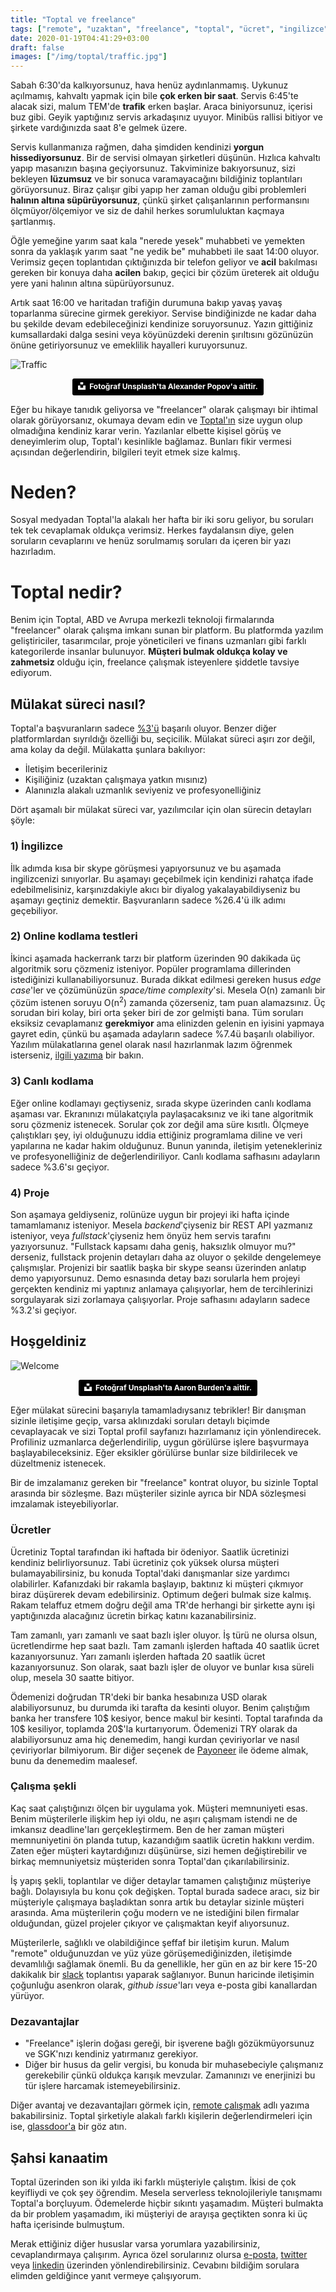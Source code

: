 ```yaml
---
title: "Toptal ve freelance"
tags: ["remote", "uzaktan", "freelance", "toptal", "ücret", "ingilizce", "mülakat", "ik"]
date: 2020-01-19T04:41:29+03:00
draft: false
images: ["/img/toptal/traffic.jpg"]
---
```


Sabah 6:30'da kalkıyorsunuz, hava henüz aydınlanmamış.
Uykunuz açılmamış, kahvaltı yapmak için bile **çok erken bir saat**.
Servis 6:45'te alacak sizi, malum TEM'de **trafik** erken başlar.
Araca biniyorsunuz, içerisi buz gibi.
Geyik yaptığınız servis arkadaşınız uyuyor.
Minibüs rallisi bitiyor ve şirkete vardığınızda saat 8'e gelmek üzere.

Servis kullanmanıza rağmen, daha şimdiden kendinizi **yorgun hissediyorsunuz**.
Bir de servisi olmayan şirketleri düşünün.
Hızlıca kahvaltı yapıp masanızın başına geçiyorsunuz.
Takviminize bakıyorsunuz, sizi bekleyen **lüzumsuz** ve bir sonuca varamayacağını bildiğiniz toplantıları görüyorsunuz.
Biraz çalışır gibi yapıp her zaman olduğu gibi problemleri **halının altına süpürüyorsunuz**, çünkü şirket çalışanlarının performansını ölçmüyor/ölçemiyor ve siz de dahil herkes sorumluluktan kaçmaya şartlanmış.

Öğle yemeğine yarım saat kala "nerede yesek" muhabbeti ve yemekten sonra da yaklaşık yarım saat "ne yedik be" muhabbeti ile saat 14:00 oluyor.
Verimsiz geçen toplantıdan çıktığınızda bir telefon geliyor ve **acil** bakılması gereken bir konuya daha **acilen** bakıp, geçici bir çözüm üreterek ait olduğu yere yani halının altına süpürüyorsunuz.

Artık saat 16:00 ve haritadan trafiğin durumuna bakıp yavaş yavaş toparlanma sürecine girmek gerekiyor.
Servise bindiğinizde ne kadar daha bu şekilde devam edebileceğinizi kendinize soruyorsunuz.
Yazın gittiğiniz kumsallardaki dalga sesini veya köyünüzdeki derenin şırıltısını gözünüzün önüne getiriyorsunuz ve emeklilik hayalleri kuruyorsunuz.

![Traffic][1]
<center>
<a style="background-color:black;color:white;text-decoration:none;padding:4px 6px;font-family:-apple-system, BlinkMacSystemFont, &quot;San Francisco&quot;, &quot;Helvetica Neue&quot;, Helvetica, Ubuntu, Roboto, Noto, &quot;Segoe UI&quot;, Arial, sans-serif;font-size:12px;font-weight:bold;line-height:1.2;display:inline-block;border-radius:3px" href="https://unsplash.com/@5tep5?utm_medium=referral&amp;utm_campaign=photographer-credit&amp;utm_content=creditBadge" target="_blank" rel="noopener noreferrer" title="Alexander Popov'a ait fotoğraflar için tıklayın."><span style="display:inline-block;padding:2px 3px"><svg xmlns="http://www.w3.org/2000/svg" style="height:12px;width:auto;position:relative;vertical-align:middle;top:-2px;fill:white" viewBox="0 0 32 32"><title>unsplash-logo</title><path d="M10 9V0h12v9H10zm12 5h10v18H0V14h10v9h12v-9z"></path></svg></span><span style="display:inline-block;padding:2px 3px">Fotoğraf Unsplash'ta Alexander Popov'a aittir.</span></a>
</center>

Eğer bu hikaye tanıdık geliyorsa ve "freelancer" olarak çalışmayı bir ihtimal olarak görüyorsanız, okumaya devam edin ve [Toptal'ın](https://www.toptal.com/) size uygun olup olmadığına kendiniz karar verin.
Yazılanlar elbette kişisel görüş ve deneyimlerim olup, Toptal'ı kesinlikle bağlamaz.
Bunları fikir vermesi açısından değerlendirin, bilgileri teyit etmek size kalmış.

# Neden?

Sosyal medyadan Toptal'la alakalı her hafta bir iki soru geliyor, bu soruları tek tek cevaplamak oldukça verimsiz.
Herkes faydalansın diye, gelen soruların cevaplarını ve henüz sorulmamış soruları da içeren bir yazı hazırladım.

# Toptal nedir?

Benim için Toptal, ABD ve Avrupa merkezli teknoloji firmalarında "freelancer" olarak çalışma imkanı sunan bir platform.
Bu platformda yazılım geliştiriciler, tasarımcılar, proje yöneticileri ve finans uzmanları gibi farklı kategorilerde insanlar bulunuyor.
**Müşteri bulmak oldukça kolay ve zahmetsiz** olduğu için, freelance çalışmak isteyenlere şiddetle tavsiye ediyorum.

## Mülakat süreci nasıl?

Toptal'a başvuranların sadece [%3'ü](https://www.toptal.com/top-3-percent) başarılı oluyor.
Benzer diğer platformlardan sıyrıldığı özelliği bu, seçicilik.
Mülakat süreci aşırı zor değil, ama kolay da değil.
Mülakatta şunlara bakılıyor:

* İletişim becerileriniz
* Kişiliğiniz (uzaktan çalışmaya yatkın mısınız)
* Alanınızla alakalı uzmanlık seviyeniz ve profesyonelliğiniz

Dört aşamalı bir mülakat süreci var, yazılımcılar için olan sürecin detayları şöyle:

### 1) İngilizce

İlk adımda kısa bir skype görüşmesi yapıyorsunuz ve bu aşamada ingilizcenizi sınıyorlar.
Bu aşamayı geçebilmek için kendinizi rahatça ifade edebilmelisiniz, karşınızdakiyle akıcı bir diyalog yakalayabildiyseniz bu aşamayı geçtiniz demektir.
Başvuranların sadece %26.4'ü ilk adımı geçebiliyor.

### 2) Online kodlama testleri

İkinci aşamada hackerrank tarzı bir platform üzerinden 90 dakikada üç algoritmik soru çözmeniz isteniyor.
Popüler programlama dillerinden istediğinizi kullanabiliyorsunuz.
Burada dikkat edilmesi gereken husus *edge case*'ler ve çözümünüzün *space/time complexity*'si.
Mesela O(n) zamanlı bir çözüm istenen soruyu O(n<sup>2</sup>) zamanda çözerseniz, tam puan alamazsınız.
Üç sorudan biri kolay, biri orta şeker biri de zor gelmişti bana.
Tüm soruları eksiksiz cevaplamanız **gerekmiyor** ama elinizden gelenin en iyisini yapmaya gayret edin, çünkü bu aşamada adayların sadece %7.4ü başarılı olabiliyor.
Yazılım mülakatlarına genel olarak nasıl hazırlanmak lazım öğrenmek isterseniz, [ilgili yazıma](/diger/yazilim-mulakatina-nasil-hazirlanilir) bir bakın.

### 3) Canlı kodlama

Eğer online kodlamayı geçtiyseniz, sırada skype üzerinden canlı kodlama aşaması var.
Ekranınızı mülakatçıyla paylaşacaksınız ve iki tane algoritmik soru çözmeniz istenecek.
Sorular çok zor değil ama süre kısıtlı.
Ölçmeye çalıştıkları şey, iyi olduğunuzu iddia ettiğiniz programlama diline ve veri yapılarına ne kadar hakim olduğunuz.
Bunun yanında, iletişim yetenekleriniz ve profesyonelliğiniz de değerlendiriliyor.
Canlı kodlama safhasını adayların sadece %3.6'sı geçiyor.

### 4) Proje

Son aşamaya geldiyseniz, rolünüze uygun bir projeyi iki hafta içinde tamamlamanız isteniyor.
Mesela *backend*'çiyseniz bir REST API yazmanız isteniyor, veya *fullstack*'çiyseniz hem önyüz hem servis tarafını yazıyorsunuz.
"Fullstack kapsamı daha geniş, haksızlık olmuyor mu?" derseniz, fullstack projenin detayları daha az oluyor o şekilde dengelemeye çalışmışlar.
Projenizi bir saatlik başka bir skype seansı üzerinden anlatıp demo yapıyorsunuz.
Demo esnasında detay bazı sorularla hem projeyi gerçekten kendiniz mi yaptınız anlamaya çalışıyorlar, hem de tercihlerinizi sorgulayarak sizi zorlamaya çalışıyorlar.
Proje safhasını adayların sadece %3.2'si geçiyor.

## Hoşgeldiniz

![Welcome][2]
<center>
<a style="background-color:black;color:white;text-decoration:none;padding:4px 6px;font-family:-apple-system, BlinkMacSystemFont, &quot;San Francisco&quot;, &quot;Helvetica Neue&quot;, Helvetica, Ubuntu, Roboto, Noto, &quot;Segoe UI&quot;, Arial, sans-serif;font-size:12px;font-weight:bold;line-height:1.2;display:inline-block;border-radius:3px" href="https://unsplash.com/@aaronburden?utm_medium=referral&amp;utm_campaign=photographer-credit&amp;utm_content=creditBadge" target="_blank" rel="noopener noreferrer" title="Aaron Burden'a ait fotoğraflar için tıklayın."><span style="display:inline-block;padding:2px 3px"><svg xmlns="http://www.w3.org/2000/svg" style="height:12px;width:auto;position:relative;vertical-align:middle;top:-2px;fill:white" viewBox="0 0 32 32"><title>unsplash-logo</title><path d="M10 9V0h12v9H10zm12 5h10v18H0V14h10v9h12v-9z"></path></svg></span><span style="display:inline-block;padding:2px 3px">Fotoğraf Unsplash'ta Aaron Burden'a aittir.</span></a>
</center>

Eğer mülakat sürecini başarıyla tamamladıysanız tebrikler!
Bir danışman sizinle iletişime geçip, varsa aklınızdaki soruları detaylı biçimde cevaplayacak ve sizi Toptal profil sayfanızı hazırlamanız için yönlendirecek.
Profiliniz uzmanlarca değerlendirilip, uygun görülürse işlere başvurmaya başlayabileceksiniz.
Eğer eksikler görülürse bunlar size bildirilecek ve düzeltmeniz istenecek.

Bir de imzalamanız gereken bir "freelance" kontrat oluyor, bu sizinle Toptal arasında bir sözleşme.
Bazı müşteriler sizinle ayrıca bir NDA sözleşmesi imzalamak isteyebiliyorlar.

### Ücretler

Ücretiniz Toptal tarafından iki haftada bir ödeniyor.
Saatlik ücretinizi kendiniz belirliyorsunuz.
Tabi ücretiniz çok yüksek olursa müşteri bulamayabilirsiniz, bu konuda Toptal'daki danışmanlar size yardımcı olabilirler.
Kafanızdaki bir rakamla başlayıp, baktınız ki müşteri çıkmıyor biraz düşürerek devam edebilirsiniz.
Optimum değeri bulmak size kalmış.
Rakam telaffuz etmem doğru değil ama TR'de herhangi bir şirkette aynı işi yaptığınızda alacağınız ücretin birkaç katını kazanabilirsiniz.

Tam zamanlı, yarı zamanlı ve saat bazlı işler oluyor.
İş türü ne olursa olsun, ücretlendirme hep saat bazlı.
Tam zamanlı işlerden haftada 40 saatlik ücret kazanıyorsunuz.
Yarı zamanlı işlerden haftada 20 saatlik ücret kazanıyorsunuz.
Son olarak, saat bazlı işler de oluyor ve bunlar kısa süreli olup, mesela 30 saatte bitiyor.

Ödemenizi doğrudan TR'deki bir banka hesabınıza USD olarak alabiliyorsunuz, bu durumda iki tarafta da kesinti oluyor.
Benim çalıştığım banka her transfere 10$ kesiyor, bence makul bir kesinti.
Toptal tarafında da 10$ kesiliyor, toplamda 20$'la kurtarıyorum.
Ödemenizi TRY olarak da alabiliyorsunuz ama hiç denemedim, hangi kurdan çeviriyorlar ve nasıl çeviriyorlar bilmiyorum.
Bir diğer seçenek de [Payoneer](https://www.payoneer.com/) ile ödeme almak, bunu da denemedim maalesef.

### Çalışma şekli

Kaç saat çalıştığınızı ölçen bir uygulama yok.
Müşteri memnuniyeti esas.
Benim müşterilerle ilişkim hep iyi oldu, ne aşırı çalışmam istendi ne de imkansız deadline'ları gerçekleştirmem.
Ben de her zaman müşteri memnuniyetini ön planda tutup, kazandığım saatlik ücretin hakkını verdim.
Zaten eğer müşteri kaytardığınızı düşünürse, sizi hemen değiştirebilir ve birkaç memnuniyetsiz müşteriden sonra Toptal'dan çıkarılabilirsiniz.

İş yapış şekli, toplantılar ve diğer detaylar tamamen çalıştığınız müşteriye bağlı.
Dolayısıyla bu konu çok değişken.
Toptal burada sadece aracı, siz bir müşteriyle çalışmaya başladıktan sonra artık bu detaylar sizinle müşteri arasında.
Ama müşterilerin çoğu modern ve ne istediğini bilen firmalar olduğundan, güzel projeler çıkıyor ve çalışmaktan keyif alıyorsunuz.

Müşterilerle, sağlıklı ve olabildiğince şeffaf bir iletişim kurun.
Malum "remote" olduğunuzdan ve yüz yüze görüşemediğinizden, iletişimde devamlılığı sağlamak önemli.
Bu da genellikle, her gün en az bir kere 15-20 dakikalık bir [slack](https://slack.com) toplantısı yaparak sağlanıyor.
Bunun haricinde iletişimin çoğunluğu asenkron olarak, *github issue*'ları veya e-posta gibi kanallardan yürüyor.

### Dezavantajlar

* "Freelance" işlerin doğası gereği, bir işverene bağlı gözükmüyorsunuz ve SGK'nızı kendiniz yatırmanız gerekiyor.
* Diğer bir husus da gelir vergisi, bu konuda bir muhasebeciyle çalışmanız gerekebilir çünkü oldukça karışık mevzular.
Zamanınızı ve enerjinizi bu tür işlere harcamak istemeyebilirsiniz.

Diğer avantaj ve dezavantajları görmek için, [remote çalışmak](/diger/remote-calismak) adlı yazıma bakabilirsiniz.
Toptal şirketiyle alakalı farklı kişilerin değerlendirmeleri için ise, [glassdoor'a](https://www.glassdoor.com/Reviews/Toptal-Reviews-E882070.htm) bir göz atın.


## Şahsi kanaatim

Toptal üzerinden son iki yılda iki farklı müşteriyle çalıştım.
İkisi de çok keyifliydi ve çok şey öğrendim.
Mesela serverless teknolojileriyle tanışmamı Toptal'a borçluyum.
Ödemelerde hiçbir sıkıntı yaşamadım.
Müşteri bulmakta da bir problem yaşamadım, iki müşteriyi de arayışa geçtikten sonra ki üç hafta içerisinde bulmuştum.

Merak ettiğiniz diğer hususlar varsa yorumlara yazabilirsiniz, cevaplandırmaya çalışırım.
Ayrıca özel sorularınız olursa [e-posta](http://selcukcihan.com/), [twitter](https://twitter.com/scihan) veya [linkedin](https://www.linkedin.com/in/selcukcihan/) üzerinden yönlendirebilirsiniz.
Cevabını bildiğim sorulara elimden geldiğince yanıt vermeye çalışıyorum.

[1]: /img/toptal/traffic.jpg
[2]: /img/toptal/welcome.jpg
